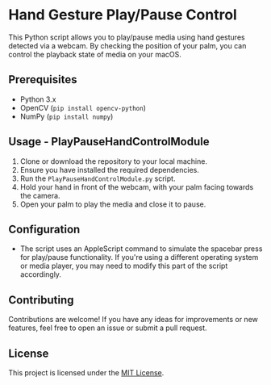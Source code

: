 # Hand Gesture Play/Pause Control

This Python script allows you to play/pause media using hand gestures detected via a webcam. By checking the position of your palm, you can control the playback state of media on your macOS.

## Prerequisites

- Python 3.x
- OpenCV (`pip install opencv-python`)
- NumPy (`pip install numpy`)

## Usage - PlayPauseHandControlModule

1. Clone or download the repository to your local machine.
2. Ensure you have installed the required dependencies.
3. Run the `PlayPauseHandControlModule.py` script.
4. Hold your hand in front of the webcam, with your palm facing towards the camera.
5. Open your palm to play the media and close it to pause.

## Configuration

- The script uses an AppleScript command to simulate the spacebar press for play/pause functionality. If you're using a different operating system or media player, you may need to modify this part of the script accordingly.

## Contributing

Contributions are welcome! If you have any ideas for improvements or new features, feel free to open an issue or submit a pull request.

## License

This project is licensed under the [MIT License](LICENSE).
